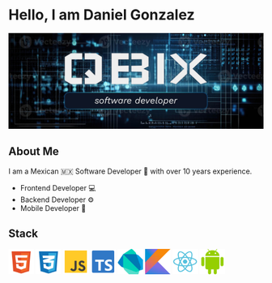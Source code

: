 # Hello, I am Daniel Gonzalez

<img src="./images/banner-github.jpg" alt="Qbix Software Developer Banner" />

## About Me

I am a Mexican 🇲🇽 Software Developer 💾 with over 10 years experience.

- Frontend Developer 💻
- Backend Developer ⚙️
- Mobile Developer 📱

## Stack

<img src="./svg/html-5.svg" width="50" alt="Html Icon" title="HTML" />
<img src="./svg/css-3.svg" width="50" alt="CSS Icon" title="CSS" />
<img src="./svg/js.svg" width="50" alt="Javascript Icon" title="Javascript" />
<img src="./svg/typescript.svg" width="50" alt="Typescript Icon" title="Typescript" />

<img src="./svg/dart.svg" width="50" alt="Dart Icon" title="Dart" />
<img src="./svg/kotlin.svg" width="50" alt="Kotlin Icon" title="Kotlin" />

<img src="./svg/react.svg" width="50" alt="React Icon" />
<img src="./svg/android.svg" width="50" alt="Android Icon" title="Android" />